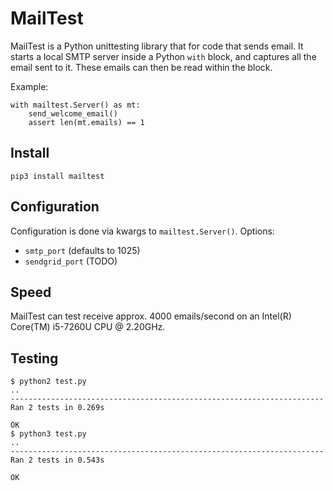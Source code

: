 # MailTest
MailTest is a Python unittesting library that for code that sends email.  It starts a local SMTP server inside a Python `with` block, and captures all the email sent to it.  These emails can then be read within the block.

Example:

```
with mailtest.Server() as mt:
    send_welcome_email()
    assert len(mt.emails) == 1
```

## Install
```
pip3 install mailtest
```

## Configuration
Configuration is done via kwargs to `mailtest.Server()`.  Options:
- `smtp_port` (defaults to 1025)
- `sendgrid_port` (TODO)

## Speed
MailTest can test receive approx. 4000 emails/second on an Intel(R) Core(TM) i5-7260U CPU @ 2.20GHz.

## Testing
```
$ python2 test.py 
..
----------------------------------------------------------------------
Ran 2 tests in 0.269s

OK
$ python3 test.py 
..
----------------------------------------------------------------------
Ran 2 tests in 0.543s

OK
```
